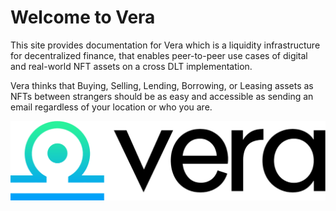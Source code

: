 # Welcome to Vera

This site provides documentation for Vera which is a liquidity infrastructure for decentralized finance, that enables peer-to-peer use cases of digital and real-world NFT assets on a cross DLT implementation.

Vera thinks that Buying, Selling, Lending, Borrowing, or Leasing assets as NFTs between strangers should be as easy and accessible as sending an email regardless of your location or who you are.





![](.gitbook/assets/logo-vera-full.png)

